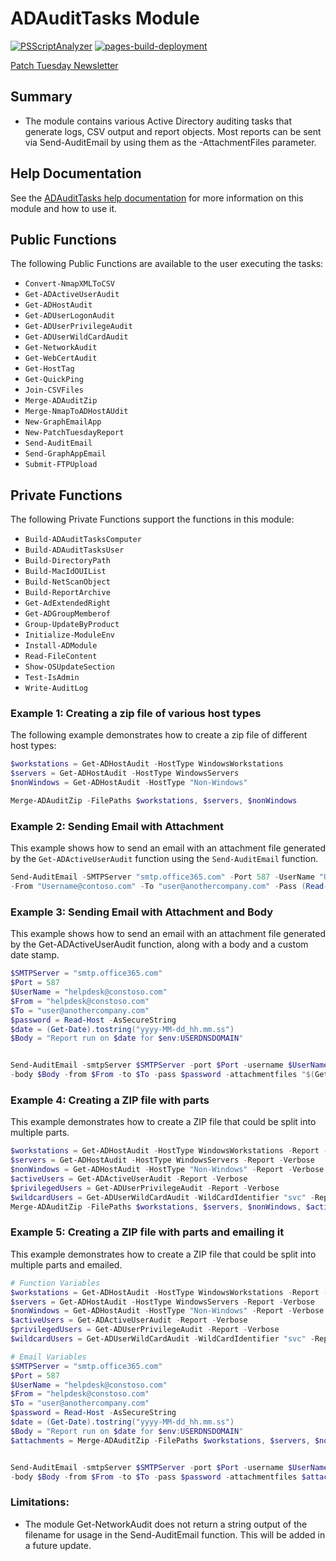 # ADAuditTasks Module
[![PSScriptAnalyzer](https://github.com/CriticalSolutionsNetwork/ADAuditTasks/actions/workflows/powershell.yml/badge.svg)](https://github.com/CriticalSolutionsNetwork/ADAuditTasks/actions/workflows/powershell.yml)
[![pages-build-deployment](https://github.com/CriticalSolutionsNetwork/ADAuditTasks/actions/workflows/pages/pages-build-deployment/badge.svg)](https://github.com/CriticalSolutionsNetwork/ADAuditTasks/actions/workflows/pages/pages-build-deployment)

[Patch Tuesday Newsletter](https://patchtuesday.criticalsolutions.net/)
## Summary

- The module contains various Active Directory auditing tasks that generate logs, CSV output and report objects. 
Most reports can be sent via Send-AuditEmail by using them as the -AttachmentFiles parameter. 

## Help Documentation

See the [ADAuditTasks help documentation](https://criticalsolutionsnetwork.github.io/ADAuditTasks/) for more information on this module and how to use it.

## Public Functions
 The following Public Functions are available to the user executing the tasks: 

- `Convert-NmapXMLToCSV`
- `Get-ADActiveUserAudit`
- `Get-ADHostAudit`
- `Get-ADUserLogonAudit`
- `Get-ADUserPrivilegeAudit`
- `Get-ADUserWildCardAudit`
- `Get-NetworkAudit`
- `Get-WebCertAudit`
- `Get-HostTag`
- `Get-QuickPing`
- `Join-CSVFiles`
- `Merge-ADAuditZip`
- `Merge-NmapToADHostAUdit`
- `New-GraphEmailApp`
- `New-PatchTuesdayReport`
- `Send-AuditEmail`
- `Send-GraphAppEmail`
- `Submit-FTPUpload`

## Private Functions
The following Private Functions support the functions in this module:

- `Build-ADAuditTasksComputer`
- `Build-ADAuditTasksUser`
- `Build-DirectoryPath`
- `Build-MacIdOUIList`
- `Build-NetScanObject`
- `Build-ReportArchive`
- `Get-AdExtendedRight`
- `Get-ADGroupMemberof`
- `Group-UpdateByProduct`
- `Initialize-ModuleEnv`
- `Install-ADModule`
- `Read-FileContent`
- `Show-OSUpdateSection`
- `Test-IsAdmin`
- `Write-AuditLog`

### Example 1: Creating a zip file of various host types

The following example demonstrates how to create a zip file of different host types:

```powershell
$workstations = Get-ADHostAudit -HostType WindowsWorkstations
$servers = Get-ADHostAudit -HostType WindowsServers
$nonWindows = Get-ADHostAudit -HostType "Non-Windows"

Merge-ADAuditZip -FilePaths $workstations, $servers, $nonWindows

```
### Example 2: Sending Email with **Attachment**

This example shows how to send an email with an attachment file generated by the `Get-ADActiveUserAudit` function using the `Send-AuditEmail` function.

```powershell
Send-AuditEmail -SMTPServer "smtp.office365.com" -Port 587 -UserName "Username@contoso.com" `
-From "Username@contoso.com" -To "user@anothercompany.com" -Pass (Read-Host -AsSecureString) -AttachmentFiles "$(Get-ADActiveUserAudit -Report)" -SSL
```
### Example 3: Sending Email with Attachment and Body
This example shows how to send an email with an attachment file generated by the Get-ADActiveUserAudit function, along with a body and a custom date stamp.

```powershell
$SMTPServer = "smtp.office365.com"
$Port = 587
$UserName = "helpdesk@constoso.com"
$From = "helpdesk@constoso.com"
$To = "user@anothercompany.com"
$password = Read-Host -AsSecureString
$date = (Get-Date).tostring("yyyy-MM-dd_hh.mm.ss")
$Body = "Report run on $date for $env:USERDNSDOMAIN"


Send-AuditEmail -smtpServer $SMTPServer -port $Port -username $UserName `
-body $Body -from $From -to $To -pass $password -attachmentfiles "$(Get-ADActiveUserAudit -Report)" -ssl
```

### Example 4: Creating a ZIP file with parts

This example demonstrates how to create a ZIP file that could be split into multiple parts. 

```powershell
$workstations = Get-ADHostAudit -HostType WindowsWorkstations -Report -Verbose
$servers = Get-ADHostAudit -HostType WindowsServers -Report -Verbose
$nonWindows = Get-ADHostAudit -HostType "Non-Windows" -Report -Verbose
$activeUsers = Get-ADActiveUserAudit -Report -Verbose
$privilegedUsers = Get-ADUserPrivilegeAudit -Report -Verbose
$wildcardUsers = Get-ADUserWildCardAudit -WildCardIdentifier "svc" -Report -Verbose
Merge-ADAuditZip -FilePaths $workstations, $servers, $nonWindows, $activeUsers, $privilegedUsers, $wildcardUsers -MaxFileSize 100MB -OutputFolder "C:\Temp" -OpenDirectory
```
### Example 5: Creating a ZIP file with parts and emailing it

This example demonstrates how to create a ZIP file that could be split into multiple parts and emailed.

```powershell
# Function Variables
$workstations = Get-ADHostAudit -HostType WindowsWorkstations -Report -Verbose
$servers = Get-ADHostAudit -HostType WindowsServers -Report -Verbose
$nonWindows = Get-ADHostAudit -HostType "Non-Windows" -Report -Verbose
$activeUsers = Get-ADActiveUserAudit -Report -Verbose
$privilegedUsers = Get-ADUserPrivilegeAudit -Report -Verbose
$wildcardUsers = Get-ADUserWildCardAudit -WildCardIdentifier "svc" -Report -Verbose

# Email Variables
$SMTPServer = "smtp.office365.com"
$Port = 587
$UserName = "helpdesk@constoso.com"
$From = "helpdesk@constoso.com"
$To = "user@anothercompany.com"
$password = Read-Host -AsSecureString
$date = (Get-Date).tostring("yyyy-MM-dd_hh.mm.ss")
$Body = "Report run on $date for $env:USERDNSDOMAIN"
$attachments = Merge-ADAuditZip -FilePaths $workstations, $servers, $nonWindows, $activeUsers, $privilegedUsers, $wildcardUsers


Send-AuditEmail -smtpServer $SMTPServer -port $Port -username $UserName `
-body $Body -from $From -to $To -pass $password -attachmentfiles $attachments -ssl
```
### Limitations:

- The module Get-NetworkAudit does not return a string output of the filename for usage in the Send-AuditEmail function. 
This will be added in a future update. 

